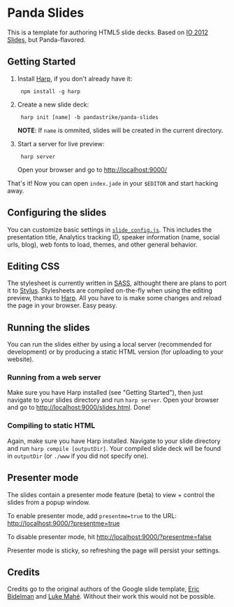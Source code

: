 # Panda Slides

This is a template for authoring HTML5 slide decks. Based on
[IO 2012 Slides](https://code.google.com/p/io-2012-slides/), but Panda-flavored.

## Getting Started

1. Install [Harp][harp], if you don't already have it:

        npm install -g harp
       
2. Create a new slide deck:

        harp init [name] -b pandastrike/panda-slides
   
   **NOTE**: If `name` is ommited, slides will be created in the current directory.
    
3. Start a server for live preview:

        harp server
        
   Open your browser and go to [http://localhost:9000/](http://localhost:9000/)
   
That's it! Now you can open `index.jade` in your `$EDITOR` and start hacking away.

[harp]: http://harpjs.com

## Configuring the slides

You can customize basic settings in [`slide_config.js`](slide_config.js).
This includes the presentation title, Analytics tracking ID, speaker
information (name, social urls, blog), web fonts to load, themes, and other general behavior.

## Editing CSS

The stylesheet is currently written in [SASS][sass], althought there are plans to port it to [Stylus][styl]. Stylesheets are compiled on-the-fly when using the editing preview, thanks to [Harp][harp]. All you have to is make some changes and reload the page in your browser. Easy peasy.

[sass]: http://sass-lang.com/
[styl]: http://learnboost.github.io/stylus/

## Running the slides

You can run the slides either by using a local server (recommended for development) or by producing a static HTML version (for uploading to your website). 

### Running from a web server

Make sure you have Harp installed (see "Getting Started"), then just navigate to your slides directory and run `harp server`.  Open your browser and go to [http://localhost:9000/slides.html](http://localhost:9000/slides.html). Done!

### Compiling to static HTML

Again, make sure you have Harp installed. Navigate to your slide directory and run `harp compile [outputDir]`. Your compiled slide deck will be found in `outputDir` (or `./www` if you did not specify one).

## Presenter mode

The slides contain a presenter mode feature (beta) to view + control the slides
from a popup window.

To enable presenter mode, add `presentme=true` to the URL: [http://localhost:9000/?presentme=true](http://localhost:9000/?presentme=true)

To disable presenter mode, hit [http://localhost:9000/?presentme=false](http://localhost:9000/?presentme=false)

Presenter mode is sticky, so refreshing the page will persist your settings.

## Credits

Credits go to the original authors of the Google slide template, [Eric Bidelman](mailto:ebidel@gmail.com)
and [Luke Mahé](mailto:lukem@google.com). Without their work this would not be possible.
